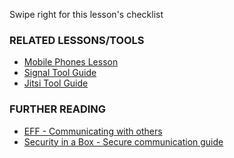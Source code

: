 [Title]: # (What now?)
[Order]: # (4)

Swipe right for this lesson's checklist

### RELATED LESSONS/TOOLS

*   [Mobile Phones Lesson](umbrella://lesson/mobile-phones)
*   [Signal Tool Guide](umbrella://lesson/signal)
*   [Jitsi Tool Guide](umbrella://lesson/jitsi)

### FURTHER READING

*   [EFF - Communicating with others](https://ssd.eff.org/en/module/communicating-others)
*   [Security in a Box - Secure communication guide](https://securityinabox.org/en/guide/secure-communication)
